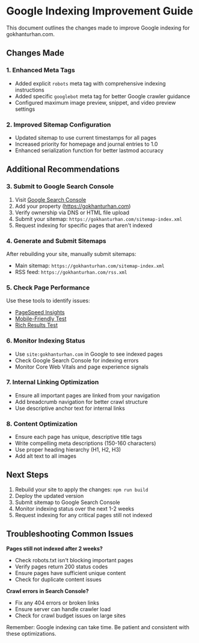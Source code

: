 # Google Indexing Improvement Guide

This document outlines the changes made to improve Google indexing for gokhanturhan.com.

## Changes Made

### 1. Enhanced Meta Tags
- Added explicit `robots` meta tag with comprehensive indexing instructions
- Added specific `googlebot` meta tag for better Google crawler guidance
- Configured maximum image preview, snippet, and video preview settings

### 2. Improved Sitemap Configuration
- Updated sitemap to use current timestamps for all pages
- Increased priority for homepage and journal entries to 1.0
- Enhanced serialization function for better lastmod accuracy

## Additional Recommendations

### 3. Submit to Google Search Console
1. Visit [Google Search Console](https://search.google.com/search-console)
2. Add your property (https://gokhanturhan.com)
3. Verify ownership via DNS or HTML file upload
4. Submit your sitemap: `https://gokhanturhan.com/sitemap-index.xml`
5. Request indexing for specific pages that aren't indexed

### 4. Generate and Submit Sitemaps
After rebuilding your site, manually submit sitemaps:
- Main sitemap: `https://gokhanturhan.com/sitemap-index.xml`
- RSS feed: `https://gokhanturhan.com/rss.xml`

### 5. Check Page Performance
Use these tools to identify issues:
- [PageSpeed Insights](https://pagespeed.web.dev/)
- [Mobile-Friendly Test](https://search.google.com/test/mobile-friendly)
- [Rich Results Test](https://search.google.com/test/rich-results)

### 6. Monitor Indexing Status
- Use `site:gokhanturhan.com` in Google to see indexed pages
- Check Google Search Console for indexing errors
- Monitor Core Web Vitals and page experience signals

### 7. Internal Linking Optimization
- Ensure all important pages are linked from your navigation
- Add breadcrumb navigation for better crawl structure
- Use descriptive anchor text for internal links

### 8. Content Optimization
- Ensure each page has unique, descriptive title tags
- Write compelling meta descriptions (150-160 characters)
- Use proper heading hierarchy (H1, H2, H3)
- Add alt text to all images

## Next Steps

1. Rebuild your site to apply the changes: `npm run build`
2. Deploy the updated version
3. Submit sitemap to Google Search Console
4. Monitor indexing status over the next 1-2 weeks
5. Request indexing for any critical pages still not indexed

## Troubleshooting Common Issues

**Pages still not indexed after 2 weeks?**
- Check robots.txt isn't blocking important pages
- Verify pages return 200 status codes
- Ensure pages have sufficient unique content
- Check for duplicate content issues

**Crawl errors in Search Console?**
- Fix any 404 errors or broken links
- Ensure server can handle crawler load
- Check for crawl budget issues on large sites

Remember: Google indexing can take time. Be patient and consistent with these optimizations.